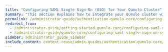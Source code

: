 ```yaml
---
title: "Configuring SAML Single Sign-On (SSO) for Your Qumulo Cluster"
summary: "This section explains how to integrate your Qumulo cluster with your organization's single sign-on (SSO) service by configuring Security Assertion Markup Language (SAML) 2.0 for Qumulo Core 5.2.5.1 (and higher)."
permalink: /administrator-guide/authentication-qumulo-core/configuring-saml-single-sign-on-sso.html
redirect_from:
  - /administrator-guide/getting-started-qumulo-core/configuring-saml-single-sign-on-sso.html
  - /administrator-guide/qumulo-core/configuring-saml-single-sign-on-sso.html
sidebar: administrator_guide_sidebar
include_content: content-reuse/admin-guides/authentication-qumulo-core/configuring-saml-single-sign-on-sso.md
---
```


